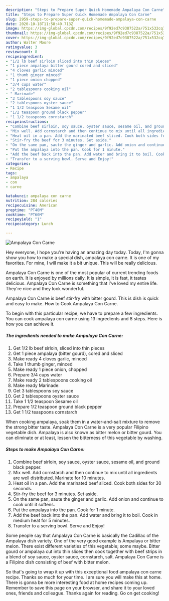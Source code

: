 ```yaml
---
description: "Steps to Prepare Super Quick Homemade Ampalaya Con Carne"
title: "Steps to Prepare Super Quick Homemade Ampalaya Con Carne"
slug: 2959-steps-to-prepare-super-quick-homemade-ampalaya-con-carne
date: 2020-10-18T11:58:40.713Z
image: https://img-global.cpcdn.com/recipes/9f92ed7c9387522a/751x532cq70/ampalaya-con-carne-recipe-main-photo.jpg
thumbnail: https://img-global.cpcdn.com/recipes/9f92ed7c9387522a/751x532cq70/ampalaya-con-carne-recipe-main-photo.jpg
cover: https://img-global.cpcdn.com/recipes/9f92ed7c9387522a/751x532cq70/ampalaya-con-carne-recipe-main-photo.jpg
author: Walter Moore
ratingvalue: 3
reviewcount: 8
recipeingredient:
- "1/2 lb beef sirloin sliced into thin pieces"
- "1 piece ampalaya bitter gourd cored and sliced"
- "4 cloves garlic minced"
- "1 thumb ginger minced"
- "1 piece onion chopped"
- "3/4 cups water"
- "2 tablespoons cooking oil"
- " Marinade"
- "3 tablespoons soy sauce"
- "2 tablespoons oyster sauce"
- "1 1/2 teaspoon Sesame oil"
- "1/2 teaspoon ground black pepper"
- "1 1/2 teaspoons cornstarch"
recipeinstructions:
- "Combine beef sirloin, soy sauce, oyster sauce, sesame oil, and ground black pepper."
- "Mix well. Add cornstarch and then continue to mix until all ingredients are well distributed. Marinate for 10 minutes."
- "Heat oil in a pan. Add the marinated beef sliced. Cook both sides for 30 seconds."
- "Stir-fry the beef for 3 minutes. Set aside."
- "On the same pan, saute the ginger and garlic. Add onion and continue to cook until it softens."
- "Put the ampalaya into the pan. Cook for 1 minute."
- "Add the beef back into the pan. Add water and bring it to boil. Cook in medium heat for 5 minutes."
- "Transfer to a serving bowl. Serve and Enjoy!"
categories:
- Recipe
tags:
- ampalaya
- con
- carne

katakunci: ampalaya con carne 
nutrition: 284 calories
recipecuisine: American
preptime: "PT40M"
cooktime: "PT60M"
recipeyield: "1"
recipecategory: Lunch

---
```



![Ampalaya Con Carne](https://img-global.cpcdn.com/recipes/9f92ed7c9387522a/751x532cq70/ampalaya-con-carne-recipe-main-photo.jpg)

Hey everyone, I hope you're having an amazing day today. Today, I'm gonna show you how to make a special dish, ampalaya con carne. It is one of my favorites. For mine, I will make it a bit unique. This will be really delicious.

Ampalaya Con Carne is one of the most popular of current trending foods on earth. It is enjoyed by millions daily. It is simple, it is fast, it tastes delicious. Ampalaya Con Carne is something that I've loved my entire life. They're nice and they look wonderful.

Ampalaya Con Carne is beef stir-fry with bitter gourd. This is dish is quick and easy to make. How to Cook Ampalaya Con Carne.


To begin with this particular recipe, we have to prepare a few ingredients. You can cook ampalaya con carne using 13 ingredients and 8 steps. Here is how you can achieve it.

<!--inarticleads1-->

##### The ingredients needed to make Ampalaya Con Carne:

1. Get 1/2 lb beef sirloin, sliced into thin pieces
1. Get 1 piece ampalaya (bitter gourd), cored and sliced
1. Make ready 4 cloves garlic, minced
1. Take 1 thumb ginger, minced
1. Make ready 1 piece onion, chopped
1. Prepare 3/4 cups water
1. Make ready 2 tablespoons cooking oil
1. Make ready  Marinade:
1. Get 3 tablespoons soy sauce
1. Get 2 tablespoons oyster sauce
1. Take 1 1/2 teaspoon Sesame oil
1. Prepare 1/2 teaspoon ground black pepper
1. Get 1 1/2 teaspoons cornstarch


When cooking ampalaya, soak them in a water-and-salt mixture to remove the strong bitter taste. Ampalaya Con Carne is a very popular Filipino vegetable dish. Ampalaya is also known as bitter melon or bitter gourd. You can eliminate or at least, lessen the bitterness of this vegetable by washing. 

<!--inarticleads2-->

##### Steps to make Ampalaya Con Carne:

1. Combine beef sirloin, soy sauce, oyster sauce, sesame oil, and ground black pepper.
1. Mix well. Add cornstarch and then continue to mix until all ingredients are well distributed. Marinate for 10 minutes.
1. Heat oil in a pan. Add the marinated beef sliced. Cook both sides for 30 seconds.
1. Stir-fry the beef for 3 minutes. Set aside.
1. On the same pan, saute the ginger and garlic. Add onion and continue to cook until it softens.
1. Put the ampalaya into the pan. Cook for 1 minute.
1. Add the beef back into the pan. Add water and bring it to boil. Cook in medium heat for 5 minutes.
1. Transfer to a serving bowl. Serve and Enjoy!


Some people say that Ampalaya Con Carne is basically the Cadillac of the Ampalaya dish variety. One of the very good example is Ampalaya or bitter melon. There exist different varieties of this vegetable; some maybe. Bitter gourd or ampalaya cut into thin slices then cook together with beef strips in a blend of soy sauce, oyster sauce, cornstarch, salt. Ampalaya Con Carne is a Filipino dish consisting of beef with bitter melon. 

So that's going to wrap it up with this exceptional food ampalaya con carne recipe. Thanks so much for your time. I am sure you will make this at home. There is gonna be more interesting food at home recipes coming up. Remember to save this page on your browser, and share it to your loved ones, friends and colleague. Thanks again for reading. Go on get cooking!
